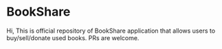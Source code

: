 # BookShare
Hi, This is official repository of BookShare application that allows users to buy/sell/donate used books. 
PRs are welcome.
